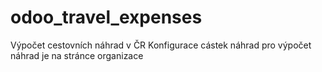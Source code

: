 # odoo_travel_expenses
Výpočet cestovních náhrad v ČR
Konfigurace cástek náhrad pro výpočet náhrad je na stránce organizace
